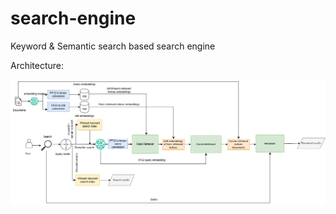 # search-engine
Keyword &amp; Semantic search based search engine

Architecture:

![Alt text](https://github.com/jagadeeshjr5/search-engine/blob/ff5da38e53c67aa54fee2aef6b87627e53a53977/search-engine-archotecture.drawio.png)
